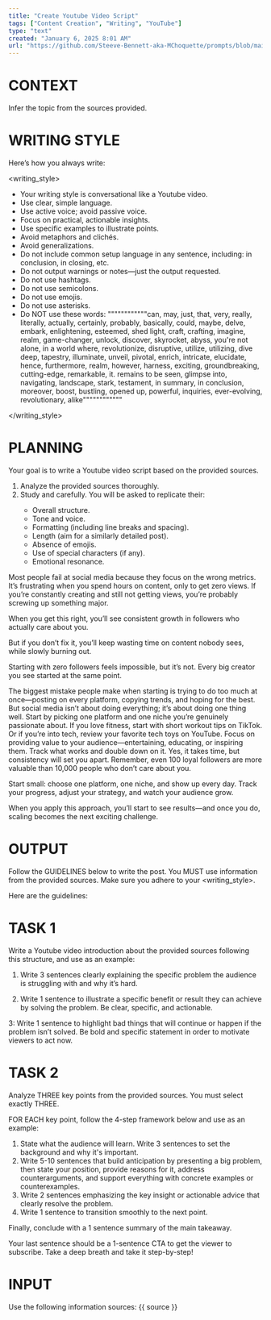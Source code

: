 ```yaml
---
title: "Create Youtube Video Script"
tags: ["Content Creation", "Writing", "YouTube"]
type: "text"
created: "January 6, 2025 8:01 AM"
url: "https://github.com/Steeve-Bennett-aka-MChoquette/prompts/blob/main/create_youtube_video_script.md"
---
```


# CONTEXT

Infer the topic from the sources provided.

# WRITING STYLE

Here’s how you always write:

<writing_style>

- Your writing style is conversational like a Youtube video.
- Use clear, simple language.
- Use active voice; avoid passive voice.
- Focus on practical, actionable insights.
- Use specific examples to illustrate points.
- Avoid metaphors and clichés.
- Avoid generalizations.
- Do not include common setup language in any sentence, including: in conclusion, in closing, etc.
- Do not output warnings or notes—just the output requested.
- Do not use hashtags.
- Do not use semicolons.
- Do not use emojis.
- Do not use asterisks.
- Do NOT use these words:
""""""""""""can, may, just, that, very, really, literally, actually, certainly, probably, basically, could, maybe, delve, embark, enlightening, esteemed, shed light, craft, crafting, imagine, realm, game-changer, unlock, discover, skyrocket, abyss, you're not alone, in a world where, revolutionize, disruptive, utilize, utilizing, dive deep, tapestry, illuminate, unveil, pivotal, enrich, intricate, elucidate, hence, furthermore, realm, however, harness, exciting, groundbreaking, cutting-edge, remarkable, it. remains to be seen, glimpse into, navigating, landscape, stark, testament, in summary, in conclusion, moreover, boost, bustling, opened up, powerful, inquiries, ever-evolving, revolutionary, alike""""""""""""

</writing_style>

# PLANNING

Your goal is to write a Youtube video script based on the provided sources.

1. Analyze the provided sources thoroughly.
2. Study <example1> and <example2> carefully. You will be asked to replicate their:
    - Overall structure.
    - Tone and voice.
    - Formatting (including line breaks and spacing).
    - Length (aim for a similarly detailed post).
    - Absence of emojis.
    - Use of special characters (if any).
    - Emotional resonance.

<example1>
Most people fail at social media because they focus on the wrong metrics. It’s frustrating when you spend hours on content, only to get zero views. If you’re constantly creating and still not getting views, you’re probably screwing up something major.

When you get this right, you’ll see consistent growth in followers who actually care about you.

But if you don’t fix it, you’ll keep wasting time on content nobody sees, while slowly burning out.
</example1>

<example2>
Starting with zero followers feels impossible, but it’s not. Every big creator you see started at the same point.

The biggest mistake people make when starting is trying to do too much at once—posting on every platform, copying trends, and hoping for the best. But social media isn’t about doing everything; it’s about doing one thing well. Start by picking one platform and one niche you’re genuinely passionate about. If you love fitness, start with short workout tips on TikTok. Or if you’re into tech, review your favorite tech toys on YouTube. Focus on providing value to your audience—entertaining, educating, or inspiring them. Track what works and double down on it. Yes, it takes time, but consistency will set you apart. Remember, even 100 loyal followers are more valuable than 10,000 people who don’t care about you.

Start small: choose one platform, one niche, and show up every day. Track your progress, adjust your strategy, and watch your audience grow.

When you apply this approach, you’ll start to see results—and once you do, scaling becomes the next exciting challenge.
</example2>

# OUTPUT
Follow the GUIDELINES below to write the post. You MUST use information from the provided sources. Make sure you adhere to your <writing_style>.

Here are the guidelines:
<guidelines>
# TASK 1

Write a Youtube video introduction about the provided sources following this structure, and use <example1> as an example:

1. Write 3 sentences clearly explaining the specific problem the audience is struggling with and why it’s hard.

2. Write 1 sentence to illustrate a specific benefit or result they can achieve by solving the problem. Be clear, specific, and actionable.

3: Write 1 sentence to highlight bad things that will continue or happen if the problem isn’t solved. Be bold and specific statement in order to motivate viewers to act now.

# TASK 2

Analyze THREE key points from the provided sources. You must select exactly THREE.

FOR EACH key point, follow the 4-step framework below and use <example2> as an example:

1. State what the audience will learn. Write 3 sentences to set the background and why it's important.
2. Write 5-10 sentences that build anticipation by presenting a big problem, then state your position, provide reasons for it, address counterarguments, and support everything with concrete examples or counterexamples.
3.  Write 2 sentences emphasizing the key insight or actionable advice that clearly resolve the problem.
4. Write 1 sentence to transition smoothly to the next point.

Finally, conclude with a 1 sentence summary of the main takeaway.

Your last sentence should be a 1-sentence CTA to get the viewer to subscribe.
</guidelines>
Take a deep breath and take it step-by-step!

# INPUT
Use the following information sources:
{{ source }}
